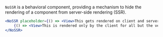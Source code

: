 `NoSSR` is a behavioral component, providing a mechanism to hide the rendering of a component from server-side rendering (SSR).

```jsx
<NoSSR placeholder={() => <View>This gets rendered on client and server for the first render call in the component tree</View>}>
    {() => <View>This is rendered only by the client for all but the very first render of the component tree.</View>}
</NoSSR>
```